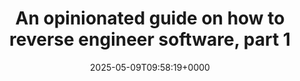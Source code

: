 ---
title: An opinionated guide on how to reverse engineer software, part 1
slug: 20250509T095819
date: 2025-05-09T09:58:19+0000
params:
  url: https://margin.re/2021/11/an-opinionated-guide-on-how-to-reverse-engineer-software-part-1/
tags:
- reverse-engineering
- re
- to-read
---